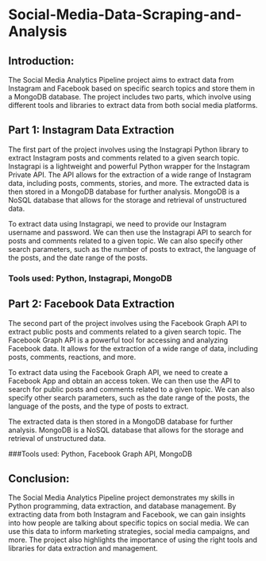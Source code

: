 # Social-Media-Data-Scraping-and-Analysis

## Introduction:
The Social Media Analytics Pipeline project aims to extract data from Instagram and Facebook based on specific search topics and store them in a MongoDB database. The project includes two parts, which involve using different tools and libraries to extract data from both social media platforms.

## Part 1: Instagram Data Extraction
The first part of the project involves using the Instagrapi Python library to extract Instagram posts and comments related to a given search topic. Instagrapi is a lightweight and powerful Python wrapper for the Instagram Private API. The API allows for the extraction of a wide range of Instagram data, including posts, comments, stories, and more. The extracted data is then stored in a MongoDB database for further analysis. MongoDB is a NoSQL database that allows for the storage and retrieval of unstructured data.

To extract data using Instagrapi, we need to provide our Instagram username and password. We can then use the Instagrapi API to search for posts and comments related to a given topic. We can also specify other search parameters, such as the number of posts to extract, the language of the posts, and the date range of the posts.

### Tools used: Python, Instagrapi, MongoDB

## Part 2: Facebook Data Extraction
The second part of the project involves using the Facebook Graph API to extract public posts and comments related to a given search topic. The Facebook Graph API is a powerful tool for accessing and analyzing Facebook data. It allows for the extraction of a wide range of data, including posts, comments, reactions, and more.

To extract data using the Facebook Graph API, we need to create a Facebook App and obtain an access token. We can then use the API to search for public posts and comments related to a given topic. We can also specify other search parameters, such as the date range of the posts, the language of the posts, and the type of posts to extract.

The extracted data is then stored in a MongoDB database for further analysis. MongoDB is a NoSQL database that allows for the storage and retrieval of unstructured data.

###Tools used: Python, Facebook Graph API, MongoDB

## Conclusion:
The Social Media Analytics Pipeline project demonstrates my skills in Python programming, data extraction, and database management. By extracting data from both Instagram and Facebook, we can gain insights into how people are talking about specific topics on social media. We can use this data to inform marketing strategies, social media campaigns, and more. The project also highlights the importance of using the right tools and libraries for data extraction and management.
